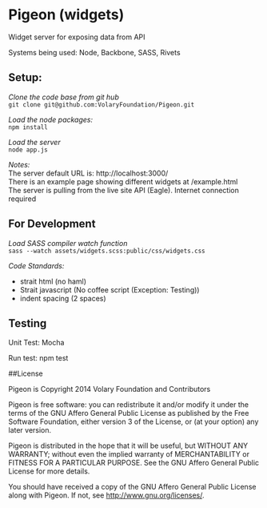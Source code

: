 Pigeon (widgets)
================

Widget server for exposing data from API  

Systems being used: Node, Backbone, SASS, Rivets  

Setup:
------
*Clone the code base from git hub*  
    `git clone git@github.com:VolaryFoundation/Pigeon.git`  
    
*Load the node packages:*  
    `npm install`  

*Load the server*  
    `node app.js`  
    
*Notes:*  
The server default URL is: http://localhost:3000/  
There is an example page showing different widgets at /example.html  
The server is pulling from the live site API (Eagle). Internet connection required  


For Development
---------------
*Load SASS compiler watch function*  
    `sass --watch assets/widgets.scss:public/css/widgets.css`   

*Code Standards:*  
* strait html (no haml)  
* Strait javascript (No coffee script (Exception: Testing))  
* indent spacing (2 spaces)    


Testing
---------------

Unit Test: Mocha

Run test: npm test


##License

Pigeon is Copyright 2014 Volary Foundation and Contributors  

Pigeon is free software: you can redistribute it and/or modify it under the terms of the GNU Affero General Public License as published by the Free Software Foundation, either version 3 of the License, or (at your option) any later version.

Pigeon is distributed in the hope that it will be useful, but WITHOUT ANY WARRANTY; without even the implied warranty of MERCHANTABILITY or FITNESS FOR A PARTICULAR PURPOSE.  See the GNU Affero General Public License for more details.

You should have received a copy of the GNU Affero General Public License along with Pigeon.  If not, see <http://www.gnu.org/licenses/>.
